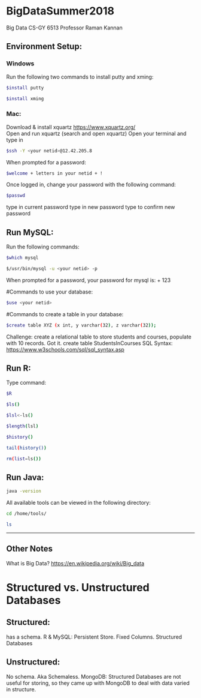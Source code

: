 # BigDataSummer2018
Big Data CS-GY 6513 Professor Raman Kannan

## Environment Setup:
### Windows
Run the following two commands to install putty and xming:
```sh
$install putty
```

```sh
$install xming
```

### Mac:
Download & install xquartz 
https://www.xquartz.org/  
Open and run xquartz (search and open xquartz)
Open your terminal and type in 
```sh
$ssh -Y <your netid>@12.42.205.8
```
When prompted for a password:
```sh
$welcome + letters in your netid + !
```
Once logged in, change your password with the following command:
```sh
$passwd
```
type in current password 
type in new password
type to confirm new password

## Run MySQL:
Run the following commands: 
```sh
$which mysql
```
```sh
$/usr/bin/mysql -u <your netid> -p
```
When prompted for a password, your password for mysql is:
<your netid> + 123

#Commands to use your database:
```sh 
$use <your netid>
```
#Commands to create a table in your database: 
```sh
$create table XYZ (x int, y varchar(32), z varchar(32));
```
Challenge: create a relational table to store students and courses, populate with 10 records. Got it. 
create table StudentsInCourses 
SQL Syntax: 
https://www.w3schools.com/sql/sql_syntax.asp

## Run R: 
Type command:
```sh 
$R
```
```sh
$ls()
```
```sh
$lsl<-ls()
```
```sh
$length(lsl)
```
```sh
$history()
```
```sh
tail(history())
```
```sh
rm(list=ls())
```

## Run Java: 
```sh
java -version
```


All available tools can be viewed in the following directory: 
```sh
cd /home/tools/
```
```sh
ls
```


--- 
## Other Notes
What is Big Data? 
https://en.wikipedia.org/wiki/Big_data

# Structured vs. Unstructured Databases
## Structured: 
has a schema. 
R & MySQL: Persistent Store. Fixed Columns. Structured Databases 

## Unstructured:
No schema. Aka Schemaless. 
MongoDB: Structured Databases are not useful for storing, so they came up with MongoDB to deal with data varied in structure.
